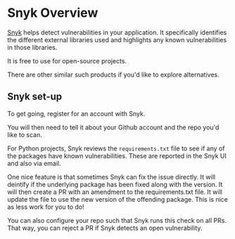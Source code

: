 # Snyk Overview

[Snyk](https://snyk.io) helps detect vulnerabilities in your application. It specifically identifies the different external libraries used and highlights any known vulnerabilities in those libraries.

It is free to use for open-source projects.

There are other similar such products if you'd like to explore alternatives.

## Snyk set-up

To get going, register for an account with Snyk.

You will then need to tell it about your Github account and the repo you'd like to scan.

For Python projects, Snyk reviews the `requirements.txt` file to see if any of the packages have known vulnerabilities. These are reported in the Snyk UI and also via email.

One nice feature is that sometimes Snyk can fix the issue directly. It will deintify if the underlying package has been fixed along with the version. It will then create a PR with an amendment to the requirements.txt file. It will update the file to use the new version of the offending package. This is nice as less work for you to do!

You can also configure your repo such that Snyk runs this check on all PRs. That way, you can reject a PR if Snyk detects an open vulnerability.





